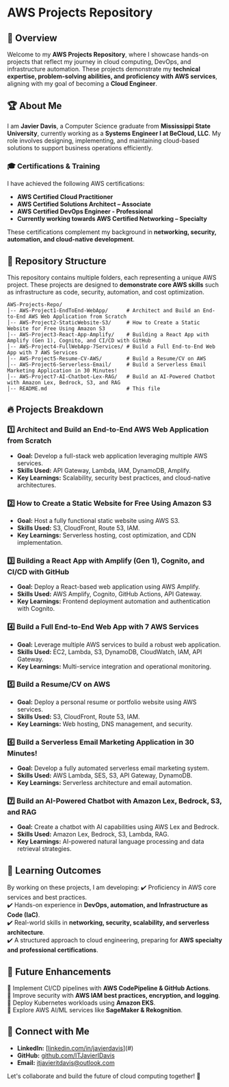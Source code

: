 # AWS Projects Repository

## 🚀 Overview
Welcome to my **AWS Projects Repository**, where I showcase hands-on projects that reflect my journey in cloud computing, DevOps, and infrastructure automation. These projects demonstrate my **technical expertise, problem-solving abilities, and proficiency with AWS services**, aligning with my goal of becoming a **Cloud Engineer**.

## 🏆 About Me
I am **Javier Davis**, a Computer Science graduate from **Mississippi State University**, currently working as a **Systems Engineer I at BeCloud, LLC**. My role involves designing, implementing, and maintaining cloud-based solutions to support business operations efficiently.

### 🎓 Certifications & Training
I have achieved the following AWS certifications:
- **AWS Certified Cloud Practitioner**
- **AWS Certified Solutions Architect – Associate**
- **AWS Certified DevOps Engineer - Professional**
- **Currently working towards AWS Certified Networking – Specialty**

These certifications complement my background in **networking, security, automation, and cloud-native development**.

## 📂 Repository Structure
This repository contains multiple folders, each representing a unique AWS project. These projects are designed to **demonstrate core AWS skills** such as infrastructure as code, security, automation, and cost optimization.

```
AWS-Projects-Repo/
│-- AWS-Project1-EndToEnd-WebApp/      # Architect and Build an End-to-End AWS Web Application from Scratch
│-- AWS-Project2-StaticWebsite-S3/     # How to Create a Static Website for Free Using Amazon S3
│-- AWS-Project3-React-App-Amplify/    # Building a React App with Amplify (Gen 1), Cognito, and CI/CD with GitHub
│-- AWS-Project4-FullWebApp-7Services/ # Build a Full End-to-End Web App with 7 AWS Services
│-- AWS-Project5-Resume-CV-AWS/        # Build a Resume/CV on AWS
│-- AWS-Project6-Serverless-Email/     # Build a Serverless Email Marketing Application in 30 Minutes!
│-- AWS-Project7-AI-Chatbot-Lex-RAG/   # Build an AI-Powered Chatbot with Amazon Lex, Bedrock, S3, and RAG
│-- README.md                          # This file
```

## 🔥 Projects Breakdown
### **1️⃣ Architect and Build an End-to-End AWS Web Application from Scratch**
- **Goal:** Develop a full-stack web application leveraging multiple AWS services.
- **Skills Used:** API Gateway, Lambda, IAM, DynamoDB, Amplify.
- **Key Learnings:** Scalability, security best practices, and cloud-native architectures.

### **2️⃣ How to Create a Static Website for Free Using Amazon S3**
- **Goal:** Host a fully functional static website using AWS S3.
- **Skills Used:** S3, CloudFront, Route 53, IAM.
- **Key Learnings:** Serverless hosting, cost optimization, and CDN implementation.

### **3️⃣ Building a React App with Amplify (Gen 1), Cognito, and CI/CD with GitHub**
- **Goal:** Deploy a React-based web application using AWS Amplify.
- **Skills Used:** AWS Amplify, Cognito, GitHub Actions, API Gateway.
- **Key Learnings:** Frontend deployment automation and authentication with Cognito.

### **4️⃣ Build a Full End-to-End Web App with 7 AWS Services**
- **Goal:** Leverage multiple AWS services to build a robust web application.
- **Skills Used:** EC2, Lambda, S3, DynamoDB, CloudWatch, IAM, API Gateway.
- **Key Learnings:** Multi-service integration and operational monitoring.

### **5️⃣ Build a Resume/CV on AWS**
- **Goal:** Deploy a personal resume or portfolio website using AWS services.
- **Skills Used:** S3, CloudFront, Route 53, IAM.
- **Key Learnings:** Web hosting, DNS management, and security.

### **6️⃣ Build a Serverless Email Marketing Application in 30 Minutes!**
- **Goal:** Develop a fully automated serverless email marketing system.
- **Skills Used:** AWS Lambda, SES, S3, API Gateway, DynamoDB.
- **Key Learnings:** Serverless architecture and email automation.

### **7️⃣ Build an AI-Powered Chatbot with Amazon Lex, Bedrock, S3, and RAG**
- **Goal:** Create a chatbot with AI capabilities using AWS Lex and Bedrock.
- **Skills Used:** Amazon Lex, Bedrock, S3, Lambda, RAG.
- **Key Learnings:** AI-powered natural language processing and data retrieval strategies.

## 🎯 Learning Outcomes
By working on these projects, I am developing:
✔️ Proficiency in AWS core services and best practices.  
✔️ Hands-on experience in **DevOps, automation, and Infrastructure as Code (IaC)**.  
✔️ Real-world skills in **networking, security, scalability, and serverless architecture**.  
✔️ A structured approach to cloud engineering, preparing for **AWS specialty and professional certifications**.  

## 📌 Future Enhancements
🔹 Implement CI/CD pipelines with **AWS CodePipeline & GitHub Actions**.  
🔹 Improve security with **AWS IAM best practices, encryption, and logging**.  
🔹 Deploy Kubernetes workloads using **Amazon EKS**.  
🔹 Explore AWS AI/ML services like **SageMaker & Rekognition**.  

## 🤝 Connect with Me
- **LinkedIn:** [[linkedin.com/in/javierdavis](https://www.linkedin.com/in/javier-davis-076443266?utm_source=share&utm_campaign=share_via&utm_content=profile&utm_medium=ios_app)](#)
- **GitHub:** [github.com/ITJavierIDavis](#)
- **Email:** [itjavieritdavis@outlook.com](#)

Let's collaborate and build the future of cloud computing together! 🚀
